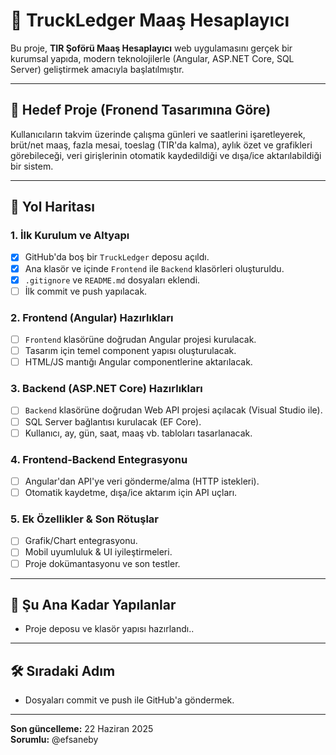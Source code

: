 # 🚛 TruckLedger Maaş Hesaplayıcı

Bu proje, **TIR Şoförü Maaş Hesaplayıcı** web uygulamasını gerçek bir kurumsal yapıda, modern teknolojilerle (Angular, ASP.NET Core, SQL Server) geliştirmek amacıyla başlatılmıştır.

---

## 🎯 Hedef Proje (Fronend Tasarımına Göre)
Kullanıcıların takvim üzerinde çalışma günleri ve saatlerini işaretleyerek, brüt/net maaş, fazla mesai, toeslag (TIR'da kalma), aylık özet ve grafikleri görebileceği, veri girişlerinin otomatik kaydedildiği ve dışa/ice aktarılabildiği bir sistem.

---

## 🚦 Yol Haritası

### 1. **İlk Kurulum ve Altyapı**
- [x] GitHub'da boş bir `TruckLedger` deposu açıldı.
- [x] Ana klasör ve içinde `Frontend` ile `Backend` klasörleri oluşturuldu.
- [x] `.gitignore` ve `README.md` dosyaları eklendi.
- [ ] İlk commit ve push yapılacak.

### 2. **Frontend (Angular) Hazırlıkları**
- [ ] `Frontend` klasörüne doğrudan Angular projesi kurulacak.
- [ ] Tasarım için temel component yapısı oluşturulacak.
- [ ] HTML/JS mantığı Angular componentlerine aktarılacak.

### 3. **Backend (ASP.NET Core) Hazırlıkları**
- [ ] `Backend` klasörüne doğrudan Web API projesi açılacak (Visual Studio ile).
- [ ] SQL Server bağlantısı kurulacak (EF Core).
- [ ] Kullanıcı, ay, gün, saat, maaş vb. tabloları tasarlanacak.

### 4. **Frontend-Backend Entegrasyonu**
- [ ] Angular'dan API'ye veri gönderme/alma (HTTP istekleri).
- [ ] Otomatik kaydetme, dışa/ice aktarım için API uçları.

### 5. **Ek Özellikler & Son Rötuşlar**
- [ ] Grafik/Chart entegrasyonu.
- [ ] Mobil uyumluluk & UI iyileştirmeleri.
- [ ] Proje dokümantasyonu ve son testler.

---

## 📅 **Şu Ana Kadar Yapılanlar**

- Proje deposu ve klasör yapısı hazırlandı..

---

## 🛠 **Sıradaki Adım**

- Dosyaları commit ve push ile GitHub'a göndermek.

---

**Son güncelleme:** 22 Haziran 2025  
**Sorumlu:** @efsaneby